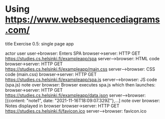 # Using https://www.websequencediagrams.com/

title Exercise 0.5: single page app


actor user
user->browser: Enters SPA
browser->server: HTTP GET https://studies.cs.helsinki.fi/exampleapp/spa
server-->browser: HTML code
browser->server: HTTP GET https://studies.cs.helsinki.fi/exampleapp/main.css
server-->browser: CSS code (main.css)
browser->server: HTTP GET https://studies.cs.helsinki.fi/exampleapp/spa.js
server-->browser: JS code (spa.js)
note over browser: Browser executes spa.js which then launches:
browser->server: HTTP GET https://studies.cs.helsinki.fi/exampleapp/data.json
server-->browser: [{content: "note1", date: "2021-11-16T18:09:07.329Z"},…]
note over browser: Notes displayed in browser
browser->server: HTTP GET https://studies.cs.helsinki.fi/favicon.ico
server-->browser: favicon.ico